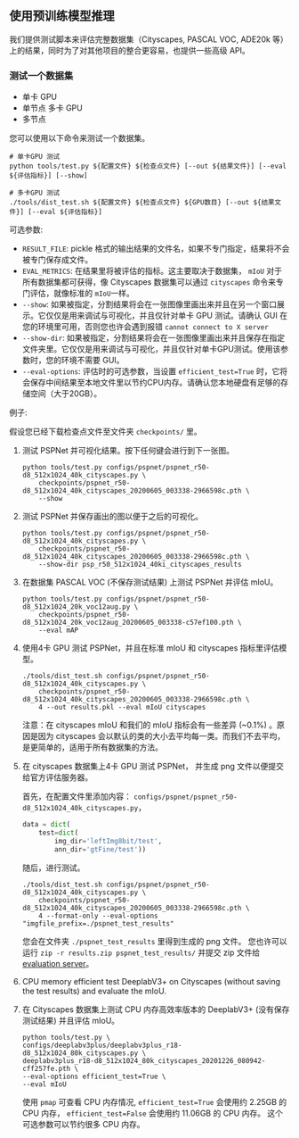 ## 使用预训练模型推理

我们提供测试脚本来评估完整数据集（Cityscapes, PASCAL VOC, ADE20k 等） 上的结果，同时为了对其他项目的整合更容易，也提供一些高级 API。

### 测试一个数据集

- 单卡 GPU
- 单节点 多卡 GPU
- 多节点

您可以使用以下命令来测试一个数据集。

```shell
# 单卡GPU 测试
python tools/test.py ${配置文件} ${检查点文件} [--out ${结果文件}] [--eval ${评估指标}] [--show]

# 多卡GPU 测试
./tools/dist_test.sh ${配置文件} ${检查点文件} ${GPU数目} [--out ${结果文件}] [--eval ${评估指标}]
```

可选参数:

- `RESULT_FILE`: pickle 格式的输出结果的文件名，如果不专门指定，结果将不会被专门保存成文件。
- `EVAL_METRICS`: 在结果里将被评估的指标。这主要取决于数据集，  `mIoU`  对于所有数据集都可获得，像 Cityscapes 数据集可以通过 `cityscapes` 命令来专门评估，就像标准的 `mIoU`一样。
- `--show`: 如果被指定，分割结果将会在一张图像里画出来并且在另一个窗口展示。它仅仅是用来调试与可视化，并且仅针对单卡 GPU 测试。请确认 GUI 在您的环境里可用，否则您也许会遇到报错 `cannot connect to X server`
- `--show-dir`: 如果被指定，分割结果将会在一张图像里画出来并且保存在指定文件夹里。它仅仅是用来调试与可视化，并且仅针对单卡GPU测试。使用该参数时，您的环境不需要 GUI。
- `--eval-options`: 评估时的可选参数，当设置 `efficient_test=True` 时，它将会保存中间结果至本地文件里以节约CPU内存。请确认您本地硬盘有足够的存储空间（大于20GB）。

例子:

假设您已经下载检查点文件至文件夹 `checkpoints/` 里。

1. 测试 PSPNet 并可视化结果。按下任何键会进行到下一张图。

    ```shell
    python tools/test.py configs/pspnet/pspnet_r50-d8_512x1024_40k_cityscapes.py \
        checkpoints/pspnet_r50-d8_512x1024_40k_cityscapes_20200605_003338-2966598c.pth \
        --show
    ```

2. 测试 PSPNet 并保存画出的图以便于之后的可视化。

    ```shell
    python tools/test.py configs/pspnet/pspnet_r50-d8_512x1024_40k_cityscapes.py \
        checkpoints/pspnet_r50-d8_512x1024_40k_cityscapes_20200605_003338-2966598c.pth \
        --show-dir psp_r50_512x1024_40ki_cityscapes_results
    ```

3. 在数据集 PASCAL VOC (不保存测试结果) 上测试 PSPNet 并评估 mIoU。

    ```shell
    python tools/test.py configs/pspnet/pspnet_r50-d8_512x1024_20k_voc12aug.py \
        checkpoints/pspnet_r50-d8_512x1024_20k_voc12aug_20200605_003338-c57ef100.pth \
        --eval mAP
    ```

4. 使用4卡 GPU 测试 PSPNet，并且在标准 mIoU 和 cityscapes 指标里评估模型。

    ```shell
    ./tools/dist_test.sh configs/pspnet/pspnet_r50-d8_512x1024_40k_cityscapes.py \
        checkpoints/pspnet_r50-d8_512x1024_40k_cityscapes_20200605_003338-2966598c.pth \
        4 --out results.pkl --eval mIoU cityscapes
    ```

   注意：在 cityscapes mIoU 和我们的 mIoU 指标会有一些差异 (~0.1%) 。原因是因为 cityscapes 会以默认的类的大小去平均每一类。而我们不去平均，是更简单的，适用于所有数据集的方法。

5. 在 cityscapes 数据集上4卡 GPU 测试 PSPNet， 并生成 png 文件以便提交给官方评估服务器。

   首先，在配置文件里添加内容： `configs/pspnet/pspnet_r50-d8_512x1024_40k_cityscapes.py`，

    ```python
    data = dict(
        test=dict(
            img_dir='leftImg8bit/test',
            ann_dir='gtFine/test'))
    ```

   随后，进行测试。

    ```shell
    ./tools/dist_test.sh configs/pspnet/pspnet_r50-d8_512x1024_40k_cityscapes.py \
        checkpoints/pspnet_r50-d8_512x1024_40k_cityscapes_20200605_003338-2966598c.pth \
        4 --format-only --eval-options "imgfile_prefix=./pspnet_test_results"
    ```

   您会在文件夹 `./pspnet_test_results` 里得到生成的 png 文件。
   您也许可以运行 `zip -r results.zip pspnet_test_results/` 并提交 zip 文件给 [evaluation server](https://www.cityscapes-dataset.com/submit/)。

6. CPU memory efficient test DeeplabV3+ on Cityscapes (without saving the test results) and evaluate the mIoU.
6. 在 Cityscapes 数据集上测试 CPU 内存高效率版本的 DeeplabV3+ (没有保存测试结果) 并且评估 mIoU。

    ```shell
    python tools/test.py \
    configs/deeplabv3plus/deeplabv3plus_r18-d8_512x1024_80k_cityscapes.py \
    deeplabv3plus_r18-d8_512x1024_80k_cityscapes_20201226_080942-cff257fe.pth \
    --eval-options efficient_test=True \
    --eval mIoU
    ```

    使用 ```pmap``` 可查看 CPU 内存情况,  ```efficient_test=True``` 会使用约 2.25GB 的 CPU 内存， ```efficient_test=False``` 会使用约 11.06GB 的 CPU 内存。 这个可选参数可以节约很多 CPU 内存。
